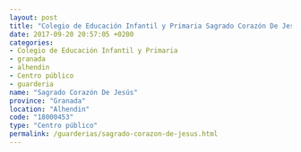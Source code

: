 ```yaml
---
layout: post
title: "Colegio de Educación Infantil y Primaria Sagrado Corazón De Jesús"
date: 2017-09-20 20:57:05 +0200
categories:
- Colegio de Educación Infantil y Primaria
- granada
- alhendin
- Centro público
- guarderia
name: "Sagrado Corazón De Jesús"
province: "Granada"
location: "Alhendin"
code: "18000453"
type: "Centro público"
permalink: /guarderias/sagrado-corazon-de-jesus.html
---
```

